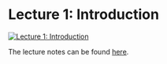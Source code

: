 # Lecture 1: Introduction

[![Lecture 1: Introduction](https://res.cloudinary.com/marcomontalbano/image/upload/v1644033026/video_to_markdown/images/youtube--KNJGPI0fuFA-c05b58ac6eb4c4700831b2b3070cd403.jpg)](https://www.youtube.com/watch?v=KNJGPI0fuFA "Lecture 1: Introduction")

The lecture notes can be found [here](https://courses.grainger.illinois.edu/ece598pv/sp2021/lectureslides2021/ECE_598_PV_course_notes1.pdf).



